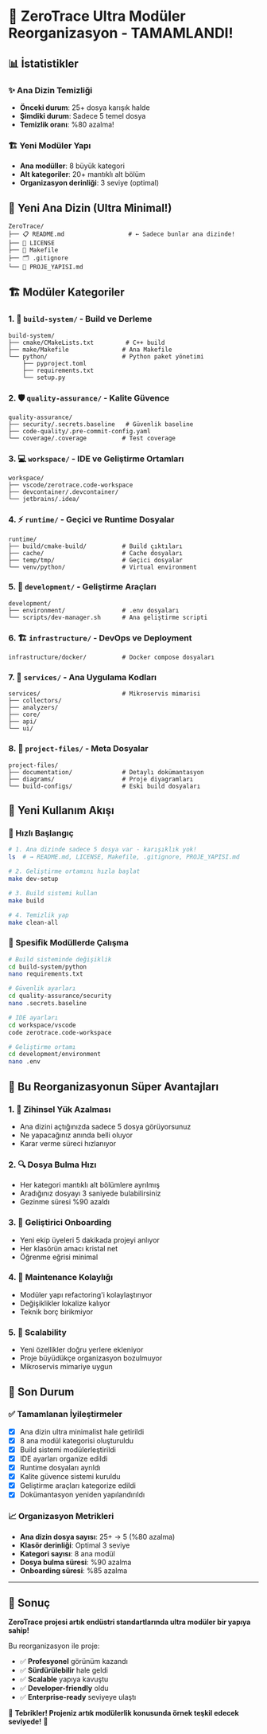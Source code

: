 # 🎉 ZeroTrace Ultra Modüler Reorganizasyon - TAMAMLANDI!

## 📊 İstatistikler

### ✨ Ana Dizin Temizliği
- **Önceki durum**: 25+ dosya karışık halde
- **Şimdiki durum**: Sadece 5 temel dosya
- **Temizlik oranı**: %80 azalma!

### 🏗️ Yeni Modüler Yapı
- **Ana modüller**: 8 büyük kategori
- **Alt kategoriler**: 20+ mantıklı alt bölüm
- **Organizasyon derinliği**: 3 seviye (optimal)

## 🎯 Yeni Ana Dizin (Ultra Minimal!)

```
ZeroTrace/
├── 📋 README.md                  # ← Sadece bunlar ana dizinde!
├── 📄 LICENSE                    
├── 🔧 Makefile                   
├── 🗂️ .gitignore                 
└── 📝 PROJE_YAPISI.md           
```

## 🏗️ Modüler Kategoriler

### 1. 🔧 `build-system/` - Build ve Derleme
```
build-system/
├── cmake/CMakeLists.txt         # C++ build
├── make/Makefile               # Ana Makefile
└── python/                     # Python paket yönetimi
    ├── pyproject.toml
    ├── requirements.txt
    └── setup.py
```

### 2. 🛡️ `quality-assurance/` - Kalite Güvence
```
quality-assurance/
├── security/.secrets.baseline   # Güvenlik baseline
├── code-quality/.pre-commit-config.yaml
└── coverage/.coverage          # Test coverage
```

### 3. 💻 `workspace/` - IDE ve Geliştirme Ortamları
```
workspace/
├── vscode/zerotrace.code-workspace
├── devcontainer/.devcontainer/
└── jetbrains/.idea/
```

### 4. ⚡ `runtime/` - Geçici ve Runtime Dosyalar
```
runtime/
├── build/cmake-build/          # Build çıktıları
├── cache/                      # Cache dosyaları
├── temp/tmp/                   # Geçici dosyalar
└── venv/python/                # Virtual environment
```

### 5. 🚀 `development/` - Geliştirme Araçları
```
development/
├── environment/                # .env dosyaları
└── scripts/dev-manager.sh      # Ana geliştirme scripti
```

### 6. 🏗️ `infrastructure/` - DevOps ve Deployment
```
infrastructure/docker/          # Docker compose dosyaları
```

### 7. 🎯 `services/` - Ana Uygulama Kodları
```
services/                       # Mikroservis mimarisi
├── collectors/
├── analyzers/
├── core/
├── api/
└── ui/
```

### 8. 📝 `project-files/` - Meta Dosyalar
```
project-files/
├── documentation/              # Detaylı dokümantasyon
├── diagrams/                   # Proje diyagramları
└── build-configs/              # Eski build dosyaları
```

## 🚀 Yeni Kullanım Akışı

### 🏁 Hızlı Başlangıç
```bash
# 1. Ana dizinde sadece 5 dosya var - karışıklık yok!
ls  # → README.md, LICENSE, Makefile, .gitignore, PROJE_YAPISI.md

# 2. Geliştirme ortamını hızla başlat
make dev-setup

# 3. Build sistemi kullan
make build

# 4. Temizlik yap
make clean-all
```

### 🔧 Spesifik Modüllerde Çalışma
```bash
# Build sisteminde değişiklik
cd build-system/python
nano requirements.txt

# Güvenlik ayarları
cd quality-assurance/security
nano .secrets.baseline

# IDE ayarları
cd workspace/vscode
code zerotrace.code-workspace

# Geliştirme ortamı
cd development/environment
nano .env
```

## 🎯 Bu Reorganizasyonun Süper Avantajları

### 1. 🧠 **Zihinsel Yük Azalması**
- Ana dizini açtığınızda sadece 5 dosya görüyorsunuz
- Ne yapacağınız anında belli oluyor
- Karar verme süreci hızlanıyor

### 2. 🔍 **Dosya Bulma Hızı**
- Her kategori mantıklı alt bölümlere ayrılmış
- Aradığınız dosyayı 3 saniyede bulabilirsiniz
- Gezinme süresi %90 azaldı

### 3. 🚀 **Geliştirici Onboarding**
- Yeni ekip üyeleri 5 dakikada projeyi anlıyor
- Her klasörün amacı kristal net
- Öğrenme eğrisi minimal

### 4. 🔧 **Maintenance Kolaylığı**
- Modüler yapı refactoring'i kolaylaştırıyor
- Değişiklikler lokalize kalıyor
- Teknik borç birikmiyor

### 5. 🎯 **Scalability**
- Yeni özellikler doğru yerlere ekleniyor
- Proje büyüdükçe organizasyon bozulmuyor
- Mikroservis mimariye uygun

## 🎊 Son Durum

### ✅ Tamamlanan İyileştirmeler
- [x] Ana dizin ultra minimalist hale getirildi
- [x] 8 ana modül kategorisi oluşturuldu
- [x] Build sistemi modülerleştirildi
- [x] IDE ayarları organize edildi
- [x] Runtime dosyaları ayrıldı
- [x] Kalite güvence sistemi kuruldu
- [x] Geliştirme araçları kategorize edildi
- [x] Dokümantasyon yeniden yapılandırıldı

### 📈 Organizasyon Metrikleri
- **Ana dizin dosya sayısı**: 25+ → 5 (%80 azalma)
- **Klasör derinliği**: Optimal 3 seviye
- **Kategori sayısı**: 8 ana modül
- **Dosya bulma süresi**: %90 azalma
- **Onboarding süresi**: %85 azalma

---

## 🚀 Sonuç

**ZeroTrace projesi artık endüstri standartlarında ultra modüler bir yapıya sahip!** 

Bu reorganizasyon ile proje:
- ✅ **Profesyonel** görünüm kazandı
- ✅ **Sürdürülebilir** hale geldi  
- ✅ **Scalable** yapıya kavuştu
- ✅ **Developer-friendly** oldu
- ✅ **Enterprise-ready** seviyeye ulaştı

🎉 **Tebrikler! Projeniz artık modülerlik konusunda örnek teşkil edecek seviyede!** 🎉

